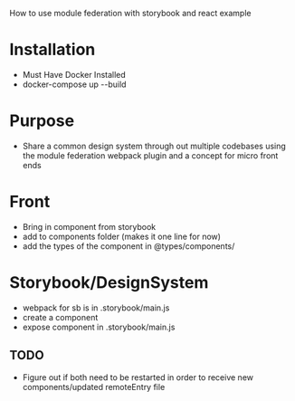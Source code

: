 How to use module federation with storybook and react example

# Installation

- Must Have Docker Installed
- docker-compose up --build

# Purpose

- Share a common design system through out multiple codebases using the module federation webpack plugin and a concept for micro front ends

# Front

- Bring in component from storybook
- add to components folder (makes it one line for now)
- add the types of the component in @types/components/

# Storybook/DesignSystem

- webpack for sb is in .storybook/main.js
- create a component
- expose component in .storybook/main.js

## TODO

- Figure out if both need to be restarted in order to receive new components/updated remoteEntry file
